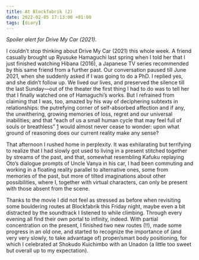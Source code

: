 ```yaml
---
title: At Blockfabrik (2)
date: 2022-02-05 17:13:00 +01:00
tags: [diary]
---
```



_Spoiler alert for Drive My Car (2021)._

I couldn’t stop thinking about Drive My Car (2021) this whole week. A friend casually brought up Ryusuke Hamaguchi last spring when I told her that I just finished watching Hibana (2016), a Japanese TV series recommended by this same friend from a further past. Our conversation paused till June 2021, when she suddenly asked if I was going to do a PhD. I replied yes, and she didn’t follow up. We lived our lives, and preserved the silence till the last Sunday—out of the theater the first thing I had to do was to tell her that I finally watched one of Hamaguchi’s works. But I refrained from claiming that I was, too, amazed by his way of deciphering subtexts in relationships: the putrefying corner of self-absorbed affection and if any, the unwithering, growing memories of loss, regret and our universal inabilities; and that “each of us a small human cycle that may feel full of souls or breathless” [1][1] would almost never cease to wonder: upon what ground of reasoning does our current reality make any sense?

That afternoon I rushed home in perplexity. It was exhilarating but terrifying to realize that I had slowly got used to living in a present stitched together by streams of the past, and that, somewhat resembling Kafuku replaying Oto’s dialogue prompts of Uncle Vanya in his car, I had been commuting and working in a floating reality parallel to alternative ones, some from memories of the past, but more of tilted imaginations about other possibilities, where I, together with virtual characters, can only be present with those absent from the scene.

Thanks to the movie I did not feel as stressed as before when revisiting some bouldering routes at Blockfabrik this Friday night, maybe even a bit distracted by the soundtrack I listened to while climbing. Through every evening all find their own portal to infinity, indeed. With partial concentration on the present, I finished two new routes (!!), made some progress in an old one, and started to recognize the importance of (and very very slowly, to take advantage of) proper/smart body positioning, for which I celebrated at Shokudo Kuichimbo with an Unadon (a little too sweet but overall up to my expectation).

[1]:	https://www.jstor.org/stable/26380013
